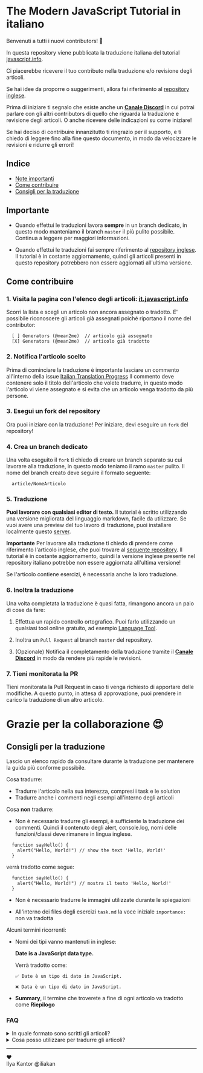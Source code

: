 # The Modern JavaScript Tutorial in italiano

Benvenuti a tutti i nuovi contributors! 👋

In questa repository viene pubblicata la traduzione italiana del tutorial [javascript.info](https://javascript.info).

Ci piacerebbe ricevere il tuo contributo nella traduzione e/o revisione degli articoli. 

Se hai idee da proporre o suggerimenti, allora fai riferimento al [repository inglese](https://github.com/javascript-tutorial/en.javascript.info).

Prima di iniziare ti segnalo che esiste anche un **[Canale Discord](https://discord.gg/Dj9P3jCt6K)** in cui potrai parlare con gli altri contributors di quello che riguarda la traduzione e revisione degli articoli. O anche ricevere delle indicazioni su come iniziare!

Se hai deciso di contribuire innanzitutto ti ringrazio per il supporto, e ti chiedo di leggere fino alla fine questo documento, in modo da velocizzare le revisioni e ridurre gli errori!

## Indice
  - [Note importanti](#importante)
  - [Come contribuire](#come-contribuire)
  - [Consigli per la traduzione](#consigli-per-la-traduzione)

## Importante

- Quando effettui le traduzioni lavora **sempre** in un branch dedicato, in questo modo manteniamo il branch `master` il più pulito possibile. Continua a leggere per maggiori informazioni.

- Quando effettui le traduzioni fai sempre riferimento al [repository inglese](https://github.com/javascript-tutorial/en.javascript.info). Il tutorial è in costante aggiornamento, quindi gli articoli presenti in questo repository potrebbero non essere aggiornati all'ultima versione.

## Come contribuire

### 1. Visita la pagina con l'elenco degli articoli: [it.javascript.info](https://github.com/javascript-tutorial/it.javascript.info/issues/1)

  Scorri la lista e scegli un articolo non ancora assegnato o tradotto. E' possibile riconoscere gli articoli già assegnati poiché riportano il nome del contributor:

  ```
    [ ] Generators (@mean2me)  // articolo già assegnato
    [X] Generators (@mean2me)  // articolo già tradotto
  ```

### 2. Notifica l'articolo scelto

  Prima di cominciare la traduzione è importante lasciare un commento all'interno della issue [Italian Translation Progress](https://github.com/javascript-tutorial/it.javascript.info/issues/1)
  Il commento deve contenere solo il titolo dell'articolo che volete tradurre, in questo modo l'articolo vi viene assegnato e si evita che un articolo venga tradotto da più persone.

### 3. Esegui un fork del repository

  Ora puoi iniziare con la traduzione! Per iniziare, devi eseguire un `fork` del repository!

### 4. Crea un branch dedicato

  Una volta eseguito il `fork` ti chiedo di creare un branch separato su cui lavorare alla traduzione, in questo modo teniamo il ramo `master` pulito.
  Il nome del branch creato deve seguire il formato seguente:

  ```
    article/NomeArticolo
  ```

### 5. Traduzione

  **Puoi lavorare con qualsiasi editor di testo.** Il tutorial è scritto utilizzando una versione migliorata del linguaggio markdown, facile da utilizzare. Se vuoi avere una preview del tuo lavoro di traduzione, puoi installare localmente questo [server](https://github.com/javascript-tutorial/server).
  
  **Importante**
  Per lavorare alla traduzione ti chiedo di prendere come riferimento l'articolo inglese, che puoi trovare al [seguente repository](https://github.com/javascript-tutorial/en.javascript.info).
  Il tutorial è in costante aggiornamento, quindi la versione inglese presente nel repository italiano potrebbe non essere aggiornata all'ultima versione!

  Se l'articolo contiene esercizi, è necessaria anche la loro traduzione.

### 6. Inoltra la traduzione

  Una volta completata la traduzione è quasi fatta, rimangono ancora un paio di cose da fare:

  1. Effettua un rapido controllo ortografico. Puoi farlo utilizzando un qualsiasi tool online gratuito, ad esempio [Language Tool](https://languagetool.org/).

  2. Inoltra un `Pull Request` al branch `master` del repository.

  3. (Opzionale) Notifica il completamento della traduzione tramite il **[Canale Discord](https://discord.gg/Dj9P3jCt6K)** in modo da rendere più rapide le revisioni.

### 7. Tieni monitorata la PR

  Tieni monitorata la Pull Request in caso ti venga richiesto di apportare delle modifiche.
  A questo punto, in attesa di approvazione, puoi prendere in carico la traduzione di un altro articolo.


# Grazie per la collaborazione 😍

## Consigli per la traduzione
Lascio un elenco rapido da consultare durante la traduzione per mantenere la guida più conforme possibile.

Cosa tradurre:
  - Tradurre l'articolo nella sua interezza, compresi i task e le solution
  - Tradurre anche i commenti negli esempi all'interno degli articoli

Cosa **non** tradurre:
  - Non è necessario tradurre gli esempi, è sufficiente la traduzione dei commenti. Quindi il contenuto degli alert, console.log, nomi delle funzioni/classi deve rimanere in lingua inglese.

  ```
    function sayHello() {
      alert("Hello, World!") // show the text 'Hello, World!'
    }
  ```

  verrà tradotto come segue:

  ```
    function sayHello() {
      alert("Hello, World!") // mostra il testo 'Hello, World!'
    }
  ```

  - Non è necessario tradurre le immagini utilizzate durante le spiegazioni
  
  - All'interno dei files degli esercizi `task.md` la voce iniziale `importance:` non va tradotta

Alcuni termini ricorrenti:
  - Nomi dei tipi vanno mantenuti in inglese:

      **Date is a JavaScript data type.**

      Verrà tradotto come:
      
        ✅ Date è un tipo di dato in JavaScript.

        ❌ Data è un tipo di dato in JavaScript.
  
  - **Summary**, il termine che troverete a fine di ogni articolo va tradotto come **Riepilogo**

### FAQ

  <details>
    <summary>In quale formato sono scritti gli articoli?</summary>

    Il tutorial segue lo standard testuale "Markdonw", è molto semplice da utilizzare. In ogni caso non vi è richiesto di mettere mano al formato, è sufficiente la traduzione del testo.
  </details>

  <details>
    <summary>Cosa posso utilizzare per tradurre gli articoli?</summary>

    Puoi tradurre gli articoli utilizzando il tool con cui ti trovi più comodo. Puoi farlo direttamente con l'editor di testo integrato di GitHub se ti trovi più a tuo agio.

    L'importante è rispettare le linee guida fornite sopra!
  </details>

---  
♥  
Ilya Kantor @iliakan

